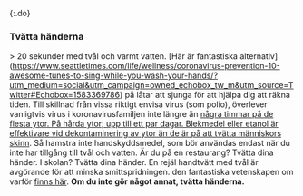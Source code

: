 {:.do} 
 ### Tvätta händerna

\> 20 sekunder med tvål och varmt vatten. [Här är fantastiska alternativ] (https://www.seattletimes.com/life/wellness/coronavirus-prevention-10-awesome-tunes-to-sing-while-you-wash-your-hands/?utm_medium=social&utm_campaign=owned_echobox_tw_m&utm_source=Twitter#Echobox=1583369786) på låtar att sjunga för att hjälpa dig att räkna tiden. Till skillnad från vissa riktigt envisa virus (som polio), överlever vanligtvis virus i koronavirusfamiljen inte längre än [några timmar på de flesta ytor. På hårda ytor; upp till ett par dagar. Blekmedel eller etanol är effektivare vid dekontaminering av ytor än de är på att tvätta människors skinn](https://www.journalofhospitalinfection.com/article/S0195-6701(20)30046-3/fulltext). Så hamstra inte handskyddsmedel, som bör användas endast när du inte har tillgång till tvål och vatten. Är du på en restaurang? Tvätta dina händer. I skolan? Tvätta dina händer. En rejäl handtvätt med tvål är avgörande för att minska smittspridningen. den fantastiska vetenskapen om varför [finns här](https://twitter.com/PalliThordarson/status/1236549305189597189).
 **Om du inte gör något annat, tvätta händerna.**
